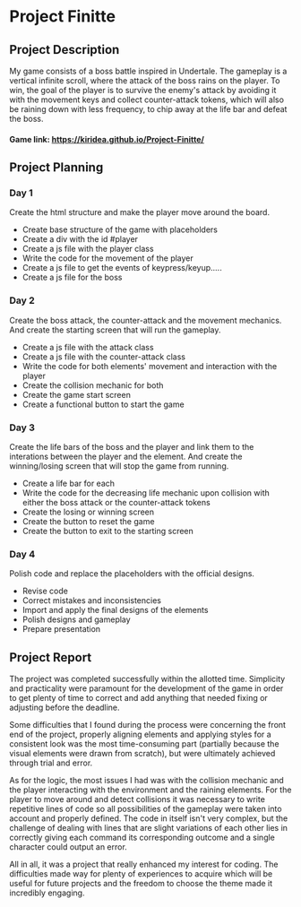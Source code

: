 # Project Finitte

## Project Description
My game consists of a boss battle inspired in Undertale. The gameplay is a vertical infinite scroll, where the attack of the boss rains on the player. To win, the goal of the player is to survive the enemy's attack by avoiding it with the movement keys and collect counter-attack tokens, which will also be raining down with less frequency, to chip away at the life bar and defeat the boss.

#### Game link: https://kiridea.github.io/Project-Finitte/

## Project Planning
### Day 1
Create the html structure and make the player move around the board.
- Create base structure of the game with placeholders
- Create a div with the id #player
- Create a js file with the player class
- Write the code for the movement of the player
- Create a js file to get the events of keypress/keyup.....
- Create a js file for the boss


### Day 2
Create the boss attack, the counter-attack and the movement mechanics. And create the starting screen that will run the gameplay.
- Create a js file with the attack class
- Create a js file with the counter-attack class
- Write the code for both elements' movement and interaction with the player
- Create the collision mechanic for both
- Create the game start screen
- Create a functional button to start the game


### Day 3
Create the life bars of the boss and the player and link them to the interations between the player and the element. And create the winning/losing screen that will stop the game from running.
- Create a life bar for each
- Write the code for the decreasing life mechanic upon collision with either the boss attack or the counter-attack tokens
- Create the losing or winning screen
- Create the button to reset the game
- Create the button to exit to the starting screen


### Day 4
Polish code and replace the placeholders with the official designs.
- Revise code
- Correct mistakes and inconsistencies
- Import and apply the final designs of the elements
- Polish designs and gameplay
- Prepare presentation

## Project Report
The project was completed successfully within the allotted time. Simplicity and practicality were paramount for the development of the game in order to get plenty of time to correct and add anything that needed fixing or adjusting before the deadline.

Some difficulties that I found during the process were concerning the front end of the project, properly aligning elements and applying styles for a consistent look was the most time-consuming part (partially because the visual elements were drawn from scratch), but were ultimately achieved through trial and error. 

As for the logic, the most issues I had was with the collision mechanic and the player interacting with the environment and the raining elements. For the player to move around and detect collisions it was necessary to write repetitive lines of code so all possibilities of the gameplay were taken into account and properly defined. The code in itself isn't very complex, but the challenge of dealing with lines that are slight variations of each other lies in correctly giving each command its corresponding outcome and a single character could output an error.

All in all, it was a project that really enhanced my interest for coding. The difficulties made way for plenty of experiences to acquire which will be useful for future projects and the freedom to choose the theme made it incredibly engaging.